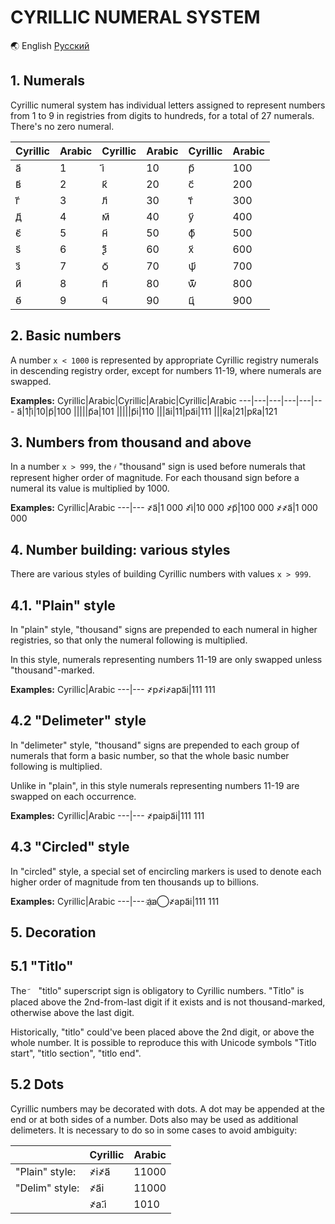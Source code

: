 # CYRILLIC NUMERAL SYSTEM

🌏 English [Русский](./INTRODUCTION.ru.md)

## 1. Numerals
Cyrillic numeral system has individual letters assigned to represent numbers from 1 to 9 in registries from digits to hundreds, for a total of 27 numerals. There's no zero numeral.

Cyrillic|Arabic|Cyrillic|Arabic|Cyrillic|Arabic
---|---|---|---|---|---
а҃|1|і҃|10|р҃|100
в҃|2|к҃|20|с҃|200
г҃|3|л҃|30|т҃|300
д҃|4|м҃|40|у҃|400
є҃|5|н҃|50|ф҃|500
ѕ҃|6|ѯ҃|60|х҃|600
з҃|7|ѻ҃|70|ѱ҃|700
и҃|8|п҃|80|ѿ҃|800
ѳ҃|9|ч҃|90|ц҃|900

## 2. Basic numbers
A number `x < 1000` is represented by appropriate Cyrillic registry numerals in descending registry order, except for numbers 11-19, where numerals are swapped.

**Examples:**
Cyrillic|Arabic|Cyrillic|Arabic|Cyrillic|Arabic
---|---|---|---|---|---
а҃|1|і҃|10|р҃|100
|||||р҃а|101
|||||р҃і|110
|||а҃і|11|ра҃і|111
|||к҃а|21|рк҃а|121

## 3. Numbers from thousand and above
In a number `x > 999`, the `҂` "thousand" sign is used before numerals that represent higher order of magnitude. For each thousand sign before a numeral its value is multiplied by 1000.

**Examples:**
Cyrillic|Arabic
---|---
҂а҃|1 000
҂і҃|10 000
҂р҃|100 000
҂҂а҃|1 000 000

## 4. Number building: various styles
There are various styles of building Cyrillic numbers with values `x > 999`.

## 4.1. "Plain" style
In "plain" style, "thousand" signs are prepended to each numeral in higher registries, so that only the numeral following is multiplied.

In this style, numerals representing numbers 11-19 are only swapped unless "thousand"-marked.

**Examples:**
Cyrillic|Arabic
---|---
҂р҂і҂ара҃і|111 111

## 4.2 "Delimeter" style
In "delimeter" style, "thousand" signs are prepended to each group of numerals that form a basic number, so that the whole basic number following is multiplied.

Unlike in "plain", in this style numerals representing numbers 11-19 are swapped on each occurrence.

**Examples:**
Cyrillic|Arabic
---|---
҂раіра҃і|111 111

## 4.3 "Circled" style
In "circled" style, a special set of encircling markers is used to denote each higher order of magnitude from ten thousands up to billions.

**Examples:**
Cyrillic|Arabic
---|---
а&#1160;а&#8413;҂ара҃і|111 111

## 5. Decoration

## 5.1 "Titlo"
The `҃ `&nbsp; "titlo" superscript sign is obligatory to Cyrillic numbers. "Titlo" is placed above the 2nd-from-last digit if it exists and is not thousand-marked, otherwise above the last digit.

Historically, "titlo" could've been placed above the 2nd digit, or above the whole number. It is possible to reproduce this with Unicode symbols "Titlo start", "titlo section", "titlo end".

## 5.2 Dots
	
Cyrillic numbers may be decorated with dots. A dot may be appended at the end or at both sides of a number. Dots also may be used as additional delimeters. It is necessary to do so in some cases to avoid ambiguity:

||Cyrillic|Arabic
|---|---|---
|"Plain" style:|҂і҂а҃|11000
|"Delim" style:|҂а҃і|11000
||҂а.і҃|1010
